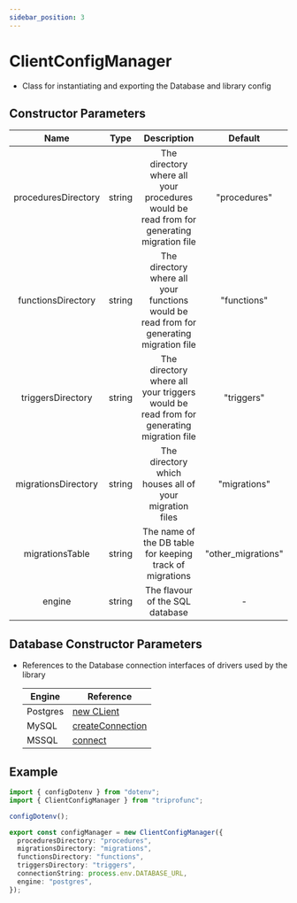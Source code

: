 ```yaml
---
sidebar_position: 3
---
```


# ClientConfigManager

- Class for instantiating and exporting the Database and library config

## Constructor Parameters

|        Name         |  Type  |                                       Description                                        |      Default       |
| :-----------------: | :----: | :--------------------------------------------------------------------------------------: | :----------------: |
| proceduresDirectory | string | The directory where all your procedures would be read from for generating migration file |    "procedures"    |
| functionsDirectory  | string | The directory where all your functions would be read from for generating migration file  |    "functions"     |
|  triggersDirectory  | string |  The directory where all your triggers would be read from for generating migration file  |     "triggers"     |
| migrationsDirectory | string |                  The directory which houses all of your migration files                  |    "migrations"    |
|   migrationsTable   | string |                 The name of the DB table for keeping track of migrations                 | "other_migrations" |
|       engine        | string |                             The flavour of the SQL database                              |         -          |

## Database Constructor Parameters

- References to the Database connection interfaces of drivers used by the library

  | Engine   | Reference                                                                                               |
  | -------- | ------------------------------------------------------------------------------------------------------- |
  | Postgres | [new CLient](https://node-postgres.com/apis/client#new-client)                                          |
  | MySQL    | [createConnection](https://sidorares.github.io/node-mysql2/docs/examples/connections/create-connection) |
  | MSSQL    | [connect](https://github.com/tediousjs/node-mssql?tab=readme-ov-file#configuration-1)                   |

## Example

```typescript title="config.ts"
import { configDotenv } from "dotenv";
import { ClientConfigManager } from "triprofunc";

configDotenv();

export const configManager = new ClientConfigManager({
  proceduresDirectory: "procedures",
  migrationsDirectory: "migrations",
  functionsDirectory: "functions",
  triggersDirectory: "triggers",
  connectionString: process.env.DATABASE_URL,
  engine: "postgres",
});
```
